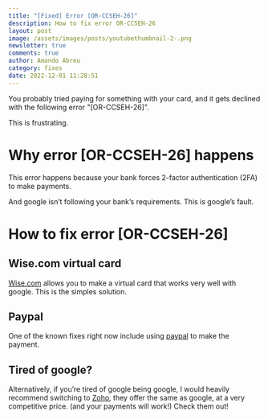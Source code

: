 ```yaml
---
title: "[Fixed] Error [OR-CCSEH-26]"
description: How to fix error OR-CCSEH-26
layout: post
image: /assets/images/posts/youtubethumbnail-2-.png
newsletter: true
comments: true
author: Amando Abreu
category: fixes
date: 2022-12-01 11:28:51
---
```

You probably tried paying for something with your card, and it gets declined with the following error "\[OR-CCSEH-26]".

This is frustrating.

# Why error \[OR-CCSEH-26] happens 

This error happens because your bank forces 2-factor authentication (2FA) to make payments.

And google isn’t following your bank’s requirements. This is google’s fault.

# How to fix error \[OR-CCSEH-26] 

## Wise.com virtual card

[Wise.com](https://wise.prf.hn/click/camref:1011ltUt7) allows you to make a virtual card that works very well with google. This is the simples solution.

## Paypal

One of the known fixes right now include using [paypal](https://paypal.com/) to make the payment.

## Tired of google?

Alternatively, if you’re tired of google being google, I would heavily recommend switching to [Zoho](https://bit.ly/go-to-zoho-crm), they offer the same as google, at a very competitive price. (and your payments will work!) Check them out!